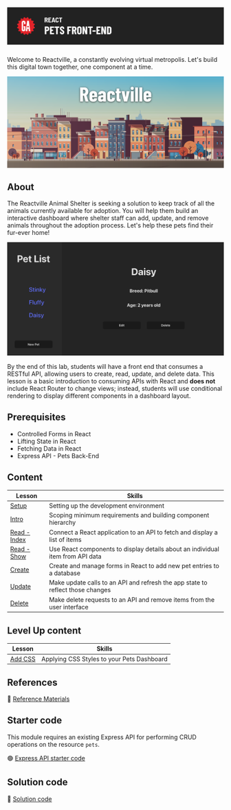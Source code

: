 # ![React - Pets Front-End](./assets/hero.png)

Welcome to Reactville, a constantly evolving virtual metropolis. Let's build this digital town together, one component at a time.

![Reactville Banner](./assets/reactville.png)

## About

The Reactville Animal Shelter is seeking a solution to keep track of all the animals currently available for adoption. You will help them build an interactive dashboard where shelter staff can add, update, and remove animals throughout the adoption process. Let's help these pets find their fur-ever home!

![Solution UI](./assets/solution-ui.png)

By the end of this lab, students will have a front end that consumes a RESTful API, allowing users to create, read, update, and delete data. This lesson is a basic introduction to consuming APIs with React and **does not** include React Router to change views; instead, students will use conditional rendering to display different components in a dashboard layout.

## Prerequisites

- Controlled Forms in React
- Lifting State in React
- Fetching Data in React
- Express API - Pets Back-End

## Content

| Lesson                                 | Skills                                                                         |
| -------------------------------------- | ------------------------------------------------------------------------------ |
| [Setup](./setup/README.md)             | Setting up the development environment                                         |
| [Intro](./intro/README.md)             | Scoping minimum requirements and building component hierarchy                  |
| [Read - Index](./read-index/README.md) | Connect a React application to an API to fetch and display a list of items     |
| [Read - Show](./read-show/README.md)   | Use React components to display details about an individual item from API data |
| [Create](./create/README.md)           | Create and manage forms in React to add new pet entries to a database          |
| [Update](./update/README.md)           | Make update calls to an API and refresh the app state to reflect those changes |
| [Delete](./delete/README.md)           | Make delete requests to an API and remove items from the user interface        |

## Level Up content

| Lesson                         | Skills                                     |
| ------------------------------ | ------------------------------------------ |
| [Add CSS](./add-css/README.md) | Applying CSS Styles to your Pets Dashboard |

## References

📖 [Reference Materials](./references/README.md)

## Starter code

This module requires an existing Express API for performing CRUD operations on the resource `pets`.

🟢 [Express API starter code](https://git.generalassemb.ly/modular-curriculum-all-courses/express-rest-api-pets-solution)

## Solution code

🏁 [Solution code](https://git.generalassemb.ly/modular-curriculum-all-courses/react-pets-front-end-solution)
